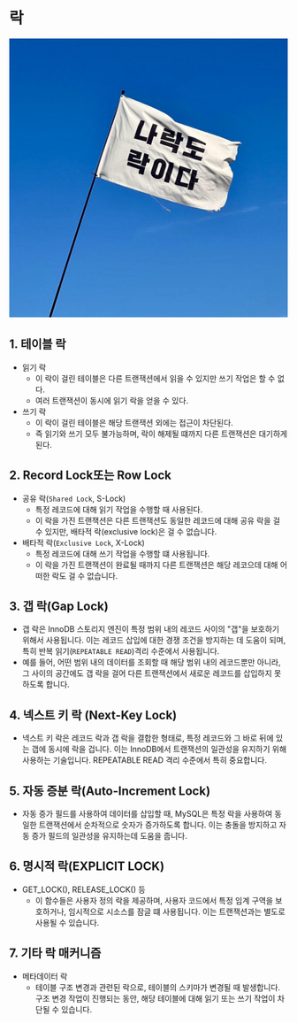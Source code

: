 # 락

![나락도 락이다](./assets/나락도%20락이다.jpg)

## 1. 테이블 락

- 읽기 락
  - 이 락이 걸린 테이블은 다른 트랜잭션에서 읽을 수 있지만 쓰기 작업은 할 수 없다.
  - 여러 트랜잭션이 동시에 읽기 락을 얻을 수 있다.
- 쓰기 락
  - 이 락이 걸린 테이블은 해당 트랜잭션 외에는 접근이 차단된다.
  - 즉 읽기와 쓰기 모두 불가능하며, 락이 해제될 떄까지 다른 트랜잭션은 대기하게 된다.

## 2. Record Lock또는 Row Lock

- 공유 락(`Shared Lock`, S-Lock)
  - 특정 레코드에 대해 읽기 작업을 수행할 때 사용된다.
  - 이 락을 가진 트랜잭션은 다른 트랜잭션도 동일한 레코드에 대해 공유 락을 걸 수 있지만, 배타적 락(exclusive lock)은 걸 수 없습니다.
- 배타적 락(`Exclusive Lock`, X-Lock)
  - 특정 레코드에 대해 쓰기 작업을 수행할 떄 사용됩니다.
  - 이 락을 가진 트랜잭션이 완료될 때까지 다른 트랜잭션은 해당 레코으데 대해 어떠한 락도 걸 수 없습니다.

## 3. 갭 락(Gap Lock)

- 갭 락은 InnoDB 스토리지 엔진이 특정 범위 내의 레코드 사이의 "갭"을 보호하기 위해서 사용됩니다. 이는 레코드 삽입에 대한 경쟁 조건을 방지하는 데 도움이 되며, 특히 반복 읽기(`REPEATABLE READ`)격리 수준에서 사용됩니다.
- 예를 들어, 어떤 범위 내의 데이터를 조회할 때 해당 범위 내의 레코드뿐만 아니라, 그 사이의 공간에도 갭 락을 걸어 다른 트랜잭션에서 새로운 레코드를 삽입하지 못하도록 합니다.

## 4. 넥스트 키 락 (Next-Key Lock)

- 넥스트 키 락은 레코드 락과 갭 락을 결합한 형태로, 특정 레코드와 그 바로 뒤에 있는 갭에 동시에 락을 겁니다. 이는 InnoDB에서 트랜잭션의 일관성을 유지하기 위해 사용하는 기술입니다. REPEATABLE READ 격리 수준에서 특히 중요합니다.

## 5. 자동 증분 락(Auto-Increment Lock)

- 자동 증가 필드를 사용하여 데이터를 삽입할 때, MySQL은 특정 락을 사용하여 동일한 트랜잭션에서 순차적으로 숫자가 증가하도록 합니다. 이는 충돌을 방지하고 자동 증가 필드의 일관성을 유지하는데 도움을 줍니다.

## 6. 명시적 락(EXPLICIT LOCK)

- GET_LOCK(), RELEASE_LOCK() 등
  - 이 함수들은 사용자 정의 락을 제공하며, 사용자 코드에서 특정 임계 구역을 보호하거나, 임시적으로 시소스를 잠글 떄 사용됩니다. 이는 트랜잭션과는 별도로 사용될 수 있습니다.

## 7. 기타 락 매커니즘

- 메타데이터 락
  - 테이블 구조 변경과 관련된 락으로, 테이블의 스키마가 변경될 때 발생합니다. 구조 변경 작업이 진행되는 동안, 해당 테이블에 대해 읽기 또는 쓰기 작업이 차단될 수 있습니다.
